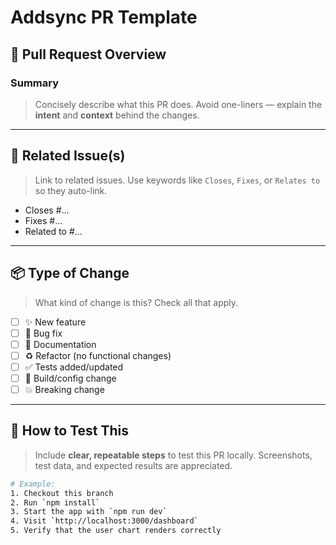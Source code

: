 # Addsync PR Template

## 🚀 Pull Request Overview

### Summary
> Concisely describe what this PR does. Avoid one-liners — explain the **intent** and **context** behind the changes.

---

## 🔗 Related Issue(s)

> Link to related issues. Use keywords like `Closes`, `Fixes`, or `Relates to` so they auto-link.

- Closes #...
- Fixes #...
- Related to #...

---

## 📦 Type of Change

> What kind of change is this? Check all that apply.

- [ ] ✨ New feature
- [ ] 🐛 Bug fix
- [ ] 📝 Documentation
- [ ] ♻️ Refactor (no functional changes)
- [ ] ✅ Tests added/updated
- [ ] 🔧 Build/config change
- [ ] 💥 Breaking change

---

## 🧪 How to Test This

> Include **clear, repeatable steps** to test this PR locally. Screenshots, test data, and expected results are appreciated.

```bash
# Example:
1. Checkout this branch
2. Run `npm install`
3. Start the app with `npm run dev`
4. Visit `http://localhost:3000/dashboard`
5. Verify that the user chart renders correctly
